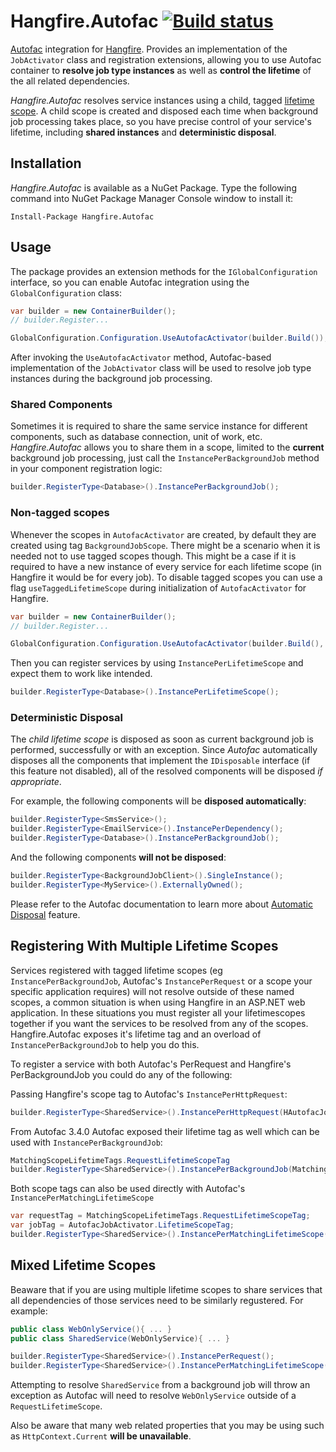 Hangfire.Autofac [![Build status](https://ci.appveyor.com/api/projects/status/oncvxlqtnake9c86)](https://ci.appveyor.com/project/odinserj/hangfire-autofac)
================

[Autofac](http://autofac.org) integration for [Hangfire](http://hangfire.io). Provides an implementation of the `JobActivator` class and registration extensions, allowing you to use Autofac container to **resolve job type instances** as well as **control the lifetime** of the all related dependencies.

*Hangfire.Autofac* resolves service instances using a child, tagged [lifetime scope](http://docs.autofac.org/en/latest/lifetime/index.html). A child scope is created and disposed each time when background job processing takes place, so you have precise control of your service's lifetime, including **shared instances** and **deterministic disposal**.

Installation
--------------

*Hangfire.Autofac* is available as a NuGet Package. Type the following command into NuGet Package Manager Console window to install it:

```
Install-Package Hangfire.Autofac
```

Usage
------

The package provides an extension methods for the `IGlobalConfiguration` interface, so you can enable Autofac integration using the `GlobalConfiguration` class:

```csharp
var builder = new ContainerBuilder();
// builder.Register...

GlobalConfiguration.Configuration.UseAutofacActivator(builder.Build());
```

After invoking the `UseAutofacActivator` method, Autofac-based implementation of the `JobActivator` class will be used to resolve job type instances during the background job processing.

### Shared Components

Sometimes it is required to share the same service instance for different components, such as database connection, unit of work, etc. *Hangfire.Autofac* allows you to share them in a scope, limited to the **current** background job processing, just call the `InstancePerBackgroundJob` method in your component registration logic:

```csharp
builder.RegisterType<Database>().InstancePerBackgroundJob();
```

### Non-tagged scopes

Whenever the scopes in `AutofacActivator` are created, by default they are created using tag `BackgroundJobScope`. There might be a scenario when it is needed not to use tagged scopes though. This might be a case if it is required to have a new instance of every service for each lifetime scope (in Hangfire it would be for every job). To disable tagged scopes you can use a flag `useTaggedLifetimeScope` during initialization of `AutofacActivator` for Hangfire.

```csharp
var builder = new ContainerBuilder();
// builder.Register...

GlobalConfiguration.Configuration.UseAutofacActivator(builder.Build(), false);
```

Then you can register services by using `InstancePerLifetimeScope` and expect them to work like intended.

```csharp
builder.RegisterType<Database>().InstancePerLifetimeScope();
```

### Deterministic Disposal

The *child lifetime scope* is disposed as soon as current background job is performed, successfully or with an exception. Since *Autofac* automatically disposes all the components that implement the `IDisposable` interface (if this feature not disabled), all of the resolved components will be disposed *if appropriate*.

For example, the following components will be **disposed automatically**:

```csharp
builder.RegisterType<SmsService>();
builder.RegisterType<EmailService>().InstancePerDependency();
builder.RegisterType<Database>().InstancePerBackgroundJob();
```

And the following components **will not be disposed**:

```csharp
builder.RegisterType<BackgroundJobClient>().SingleInstance();
builder.RegisterType<MyService>().ExternallyOwned();
```

Please refer to the Autofac documentation to learn more about [Automatic Disposal](http://docs.autofac.org/en/latest/lifetime/disposal.html#automatic-disposal) feature.

Registering With Multiple Lifetime Scopes
-----------------------------------------

Services registered with tagged lifetime scopes (eg `InstancePerBackgroundJob`, Autofac's `InstancePerRequest` or a scope your specific application requires) will not resolve outside of these named scopes, a common situation is when using Hangfire in an ASP.NET web application. In these situations you must register all your lifetimescopes together if you want the services to be resolved from any of the scopes. Hangfire.Autofac exposes it's lifetime tag and an overload of `InstancePerBackgroundJob` to help you do this.

To register a service with both Autofac's PerRequest and Hangfire's PerBackgroundJob you could do any of the following:

Passing Hangfire's scope tag to Autofac's `InstancePerHttpRequest`:
```csharp
builder.RegisterType<SharedService>().InstancePerHttpRequest(HAutofacJobActivator.LifetimeScopeTag);
```

From Autofac 3.4.0 Autofac exposed their lifetime tag as well which can be used with `InstancePerBackgroundJob`:
```csharp
MatchingScopeLifetimeTags.RequestLifetimeScopeTag
builder.RegisterType<SharedService>().InstancePerBackgroundJob(MatchingScopeLifetimeTags.RequestLifetimeScopeTag);
```

Both scope tags can also be used directly with Autofac's `InstancePerMatchingLifetimeScope`
```csharp
var requestTag = MatchingScopeLifetimeTags.RequestLifetimeScopeTag;
var jobTag = AutofacJobActivator.LifetimeScopeTag;
builder.RegisterType<SharedService>().InstancePerMatchingLifetimeScope(requestTag, jobTag);
```

Mixed Lifetime Scopes
---------------------

Beaware that if you are using multiple lifetime scopes to share services that all dependencies of those services need to be similarly regustered. For example:

```csharp
public class WebOnlyService(){ ... }
public class SharedService(WebOnlyService){ ... }

builder.RegisterType<SharedService>().InstancePerRequest();
builder.RegisterType<SharedService>().InstancePerMatchingLifetimeScope(requestTag, jobTag);
```

Attempting to resolve `SharedService` from a background job will throw an exception as Autofac will need to resolve `WebOnlyService` outside of a `RequestLifetimeScope`. 

Also be aware that many web related properties that you may be using such as `HttpContext.Current` **will be unavailable**.
